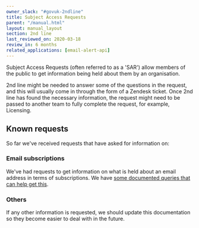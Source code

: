 ```yaml
---
owner_slack: "#govuk-2ndline"
title: Subject Access Requests
parent: "/manual.html"
layout: manual_layout
section: 2nd line
last_reviewed_on: 2020-03-18
review_in: 6 months
related_applications: [email-alert-api]
---
```


Subject Access Requests (often referred to as a 'SAR') allow members of the
public to get information being held about them by an organisation.

2nd line might be needed to answer some of the questions in the request, and
this will usually come in through the form of a Zendesk ticket. Once 2nd line
has found the necessary information, the request might need to be passed to
another team to fully complete the request, for example, Licensing.

## Known requests

So far we've received requests that have asked for information on:

### Email subscriptions

We've had requests to get information on what is held about an email address
in terms of subscriptions. We have [some documented queries that can help get
this][email-alert-api-analytics].

[email-alert-api-analytics]: /manual/email-alert-api-analytics.html

### Others

If any other information is requested, we should update this documentation so
they become easier to deal with in the future.
